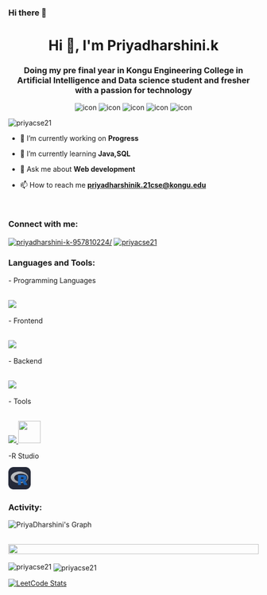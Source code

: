 

### Hi there 👋

<h1 align="center">Hi 👋, I'm Priyadharshini.k</h1>
<h3 align="center">Doing my pre final year in Kongu Engineering College in Artificial Intelligence and Data science student and fresher with a passion for technology</h3>
<div align="center">
  <img src="https://techstack-generator.vercel.app/java-icon.svg" alt="icon" width="60" height="60" />
  <img src="https://techstack-generator.vercel.app/mysql-icon.svg" alt="icon" width="65" height="65" />
  <img src="https://techstack-generator.vercel.app/js-icon.svg" alt="icon"width="60" height="60" />
  <img src="https://techstack-generator.vercel.app/react-icon.svg" alt="icon" width="60" height="60" />
  <img src="https://techstack-generator.vercel.app/github-icon.svg" alt="icon" width="60" height="60" />
 
</div>

<p align="left"> <img src="https://komarev.com/ghpvc/?username=priyacse21&label=Profile%20views&color=0e75b6&style=flat" alt="priyacse21" /> </p>


- 🔭 I’m currently working on **Progress**

- 🌱 I’m currently learning **Java,SQL**

- 💬 Ask me about **Web development**

- 📫 How to reach me **priyadharshinik.21cse@kongu.edu**
 <br>

<h3 align="left">Connect with me:</h3>
<p align="left">
<a href="https://www.linkedin.com/in/priyadharshini-k-957810224/" target="blank">
<img align="center" src="https://raw.githubusercontent.com/rahuldkjain/github-profile-readme-generator/master/src/images/icons/Social/linked-in-alt.svg" alt="priyadharshini-k-957810224/" height="30" width="40" /></a>
<a href="https://leetcode.com/u/priyadharshini_k151/" target="blank">
<img align="center" src="https://raw.githubusercontent.com/rahuldkjain/github-profile-readme-generator/master/src/images/icons/Social/leet-code.svg" alt="priyacse21" height="30" width="40" /></a>
</p>

<h3 align="left">Languages and Tools:</h3>
- Programming Languages
<br><br>
<p align="left">
  <a href="https://skillicons.dev">
    <img src="https://skillicons.dev/icons?i=java,js,r" />
  </a>
</p>
- Frontend
<br><br>
<p align="left">
  <a href="https://skillicons.dev">
    <img src="https://skillicons.dev/icons?i=html,css,bootstrap" />
  </a>
</p>
- Backend
<br><br>
<p align="left">
  <a href="https://skillicons.dev">
    <img src="https://skillicons.dev/icons?i=nodejs,mongodb" />
  </a>
</p>
- Tools
<br><br>
<p align="left">
  <a href="https://skillicons.dev">
    <img src="https://skillicons.dev/icons?i=git,canva,excel" />
  </a>
    <img src="https://github.com/marclelijveld/Power-BI-Icons/raw/main/SVG/Power-BI.svg" height='45px' width='45px'/>
</p>
-R Studio
<p align="left">
  <a href="https://skillicons.dev">
  </a>
  <img src="https://github.com/tandpfun/skill-icons/blob/main/icons/R-Dark.svg" height='45px' width='45px'/>
</p>




<h3 align="left">Activity:</h3>

![PriyaDharshini's Graph](https://github-readme-activity-graph.vercel.app/graph?username=priyacse21&custom_title=Priya's%20GitHub%20Activity%20Graph&bg_color=0D1117&color=7F3FBF&line=7F3FBF&point=7F3FBF&area_color=FFFFFF&title_color=FFFFFF&area=true)
<br><br>

<img src="https://i.imgur.com/dBaSKWF.gif" height="20" width="100%">
<p><img align="left" src="https://github-readme-stats.vercel.app/api/top-langs?username=priyacse21&show_icons=true&locale=en&layout=compact" alt="priyacse21" /></p>

<p>&nbsp;<img align="center" src="https://github-readme-stats.vercel.app/api?username=priyacse21&show_icons=true&locale=en" alt="priyacse21" /></p>

[![LeetCode Stats](https://leetcard.jacoblin.cool/priyadharshini_k151?theme=light&font=Marcellus)](https://leetcode.com/u/priyadharshini_k151/)
